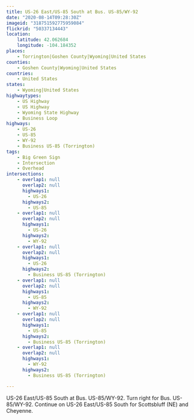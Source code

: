 ```yaml
---
title: US-26 East/US-85 South at Bus. US-85/WY-92
date: "2020-08-14T09:28:30Z"
imageid: "318751592775959084"
flickrid: "50337134443"
location:
    latitude: 42.062684
    longitude: -104.184352
places:
    - Torrington|Goshen County|Wyoming|United States
counties:
    - Goshen County|Wyoming|United States
countries:
    - United States
states:
    - Wyoming|United States
highwaytypes:
    - US Highway
    - US Highway
    - Wyoming State Highway
    - Business Loop
highways:
    - US-26
    - US-85
    - WY-92
    - Business US-85 (Torrington)
tags:
    - Big Green Sign
    - Intersection
    - Overhead
intersections:
    - overlap1: null
      overlap2: null
      highways1:
        - US-26
      highways2:
        - US-85
    - overlap1: null
      overlap2: null
      highways1:
        - US-26
      highways2:
        - WY-92
    - overlap1: null
      overlap2: null
      highways1:
        - US-26
      highways2:
        - Business US-85 (Torrington)
    - overlap1: null
      overlap2: null
      highways1:
        - US-85
      highways2:
        - WY-92
    - overlap1: null
      overlap2: null
      highways1:
        - US-85
      highways2:
        - Business US-85 (Torrington)
    - overlap1: null
      overlap2: null
      highways1:
        - WY-92
      highways2:
        - Business US-85 (Torrington)

---
```

US-26 East/US-85 South at Bus. US-85/WY-92.  Turn right for Bus. US-85/WY-92.  Continue on US-26 East/US-85 South for Scottsbluff (NE) and Cheyenne.